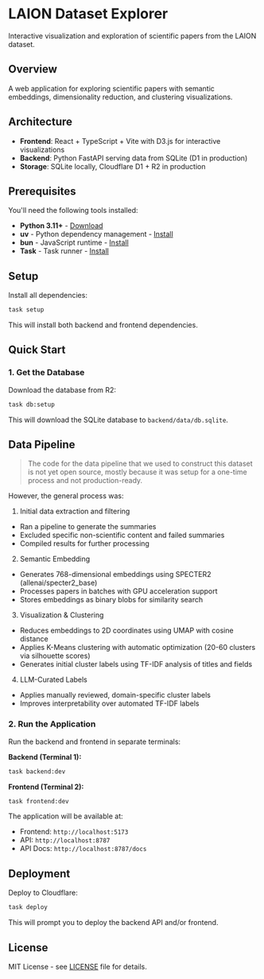 # LAION Dataset Explorer

Interactive visualization and exploration of scientific papers from the LAION dataset.

## Overview

A web application for exploring scientific papers with semantic embeddings, dimensionality reduction, and clustering visualizations.

## Architecture

- **Frontend**: React + TypeScript + Vite with D3.js for interactive visualizations
- **Backend**: Python FastAPI serving data from SQLite (D1 in production)
- **Storage**: SQLite locally, Cloudflare D1 + R2 in production

## Prerequisites

You'll need the following tools installed:

- **Python 3.11+** - [Download](https://www.python.org/downloads/)
- **uv** - Python dependency management - [Install](https://docs.astral.sh/uv/getting-started/installation/)
- **bun** - JavaScript runtime - [Install](https://bun.sh/)
- **Task** - Task runner - [Install](https://taskfile.dev/installation/)

## Setup

Install all dependencies:

```bash
task setup
```

This will install both backend and frontend dependencies.

## Quick Start

### 1. Get the Database

Download the database from R2:

```bash
task db:setup
```

This will download the SQLite database to `backend/data/db.sqlite`.

## Data Pipeline

> The code for the data pipeline that we used to construct this dataset is not yet open source, mostly because it was setup for a one-time process and not production-ready.

However, the general process was:

1. Initial data extraction and filtering

- Ran a pipeline to generate the summaries
- Excluded specific non-scientific content and failed summaries
- Compiled results for further processing

2. Semantic Embedding

- Generates 768-dimensional embeddings using SPECTER2 (allenai/specter2_base)
- Processes papers in batches with GPU acceleration support
- Stores embeddings as binary blobs for similarity search

3. Visualization & Clustering

- Reduces embeddings to 2D coordinates using UMAP with cosine distance
- Applies K-Means clustering with automatic optimization (20-60 clusters via silhouette scores)
- Generates initial cluster labels using TF-IDF analysis of titles and fields

4. LLM-Curated Labels

- Applies manually reviewed, domain-specific cluster labels
- Improves interpretability over automated TF-IDF labels

### 2. Run the Application

Run the backend and frontend in separate terminals:

**Backend (Terminal 1):**

```bash
task backend:dev
```

**Frontend (Terminal 2):**

```bash
task frontend:dev
```

The application will be available at:

- Frontend: `http://localhost:5173`
- API: `http://localhost:8787`
- API Docs: `http://localhost:8787/docs`

## Deployment

Deploy to Cloudflare:

```bash
task deploy
```

This will prompt you to deploy the backend API and/or frontend.

## License

MIT License - see [LICENSE](LICENSE) file for details.
